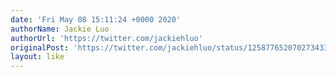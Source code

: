 ```yaml
---
date: 'Fri May 08 15:11:24 +0000 2020'
authorName: Jackie Luo
authorUrl: 'https://twitter.com/jackiehluo'
originalPost: 'https://twitter.com/jackiehluo/status/1258776520702734337'
layout: like
---
```

